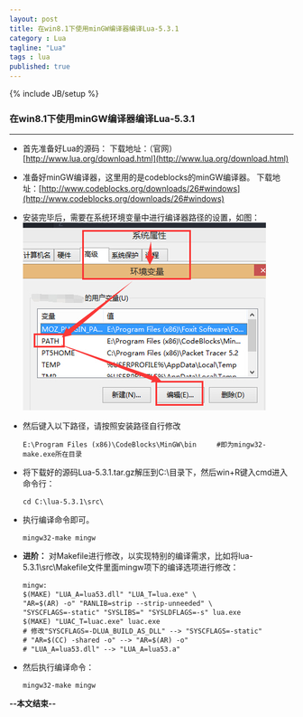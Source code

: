 ```yaml
---
layout: post
title: 在win8.1下使用minGW编译器编译Lua-5.3.1
category : Lua
tagline: "Lua"
tags : lua
published: true
---
```

{% include JB/setup %}
### 在win8.1下使用minGW编译器编译Lua-5.3.1
---
- 首先准备好Lua的源码：
下载地址：（官网）[http://www.lua.org/download.html](http://www.lua.org/download.html)
- 准备好minGW编译器，这里用的是codeblocks的minGW编译器。
下载地址：[http://www.codeblocks.org/downloads/26#windows](http://www.codeblocks.org/downloads/26#windows)
- 安装完毕后，需要在系统环境变量中进行编译器路径的设置，如图：
![](\images\2005\08\系统环境变量路径设置.jpg)
- 然后键入以下路径，请按照安装路径自行修改
	```PATH
	E:\Program Files (x86)\CodeBlocks\MinGW\bin		#即为mingw32-make.exe所在目录
	```
- 将下载好的源码Lua-5.3.1.tar.gz解压到C:\目录下，然后win+R键入cmd进入命令行：
	```
	cd C:\lua-5.3.1\src\
	```
- 执行编译命令即可。
	```
	mingw32-make mingw
	```

- **进阶：**
对Makefile进行修改，以实现特别的编译需求，比如将lua-5.3.1\src\Makefile文件里面mingw项下的编译选项进行修改：
	```
	mingw:
	$(MAKE) "LUA_A=lua53.dll" "LUA_T=lua.exe" \
	"AR=$(AR) -o" "RANLIB=strip --strip-unneeded" \
	"SYSCFLAGS=-static" "SYSLIBS=" "SYSLDFLAGS=-s" lua.exe		
	$(MAKE) "LUAC_T=luac.exe" luac.exe
	# 修改"SYSCFLAGS=-DLUA_BUILD_AS_DLL" --> "SYSCFLAGS=-static"
	# "AR=$(CC) -shared -o" --> "AR=$(AR) -o"
	# "LUA_A=lua53.dll" --> "LUA_A=lua53.a"
	```
- 然后执行编译命令：
	```
	mingw32-make mingw
	```
	
**--本文结束--**
	